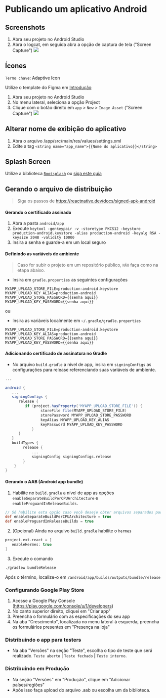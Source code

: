 # Publicando um aplicativo Android

## Screenshots

1. Abra seu projeto no Android Studio
2. Abra o logcat, em seguida abra a opção de captura de tela ("Screen Capture")
   ![](/images/screnshots_android.png)

## Ícones

`Termo chave`: Adaptive Icon

Utilize o template do Figma em [Introdução](./%231-Introduction.md)

1. Abra seu projeto no Android Studio
2. No menu lateral, seleciona a opção Project
3. Clique com o botão direito em `app` > `New` > `Image Asset`
   ("Screen Capture")
   ![](/images/icons_android.png)

## Alterar nome de exibição do aplicativo

1. Abra o arquivo /app/src/main/res/values/settings.xml
2. Edite a tag `<string name="app_name">{{Nome do aplicativo}}</string>`

## Splash Screen

Utilize a biblioteca [`Bootsplash`](https://github.com/zoontek/react-native-bootsplash) ou [siga este guia](https://cesarhilario.notion.site/Splash-Screen-no-Android-5ca285372e634c46b50038bc6cc263d7)

## Gerando o arquivo de distribuição

> Siga os passos de https://reactnative.dev/docs/signed-apk-android

#### Gerando o certificado assinado

1. Abra a pasta `android/app`
2. Execute `keytool -genkeypair -v -storetype PKCS12 -keystore production-android.keystore -alias production-android -keyalg RSA -keysize 2048 -validity 10000`
3. Insira a senha e guarde-a em um local seguro

#### Definindo as variáveis de ambiente

> Caso for subir o projeto em um repositório público, `NÃO` faça como na etapa abaixo.

- Insira em `gradle.properties` as seguintes configurações

```
MYAPP_UPLOAD_STORE_FILE=production-android.keystore
MYAPP_UPLOAD_KEY_ALIAS=production-android
MYAPP_UPLOAD_STORE_PASSWORD={{senha aqui}}
MYAPP_UPLOAD_KEY_PASSWORD={{senha aqui}}
```

ou

- Insira as variáveis localmente em `~/.gradle/gradle.properties`

```
MYAPP_UPLOAD_STORE_FILE=production-android.keystore
MYAPP_UPLOAD_KEY_ALIAS=production-android
MYAPP_UPLOAD_STORE_PASSWORD={{senha aqui}}
MYAPP_UPLOAD_KEY_PASSWORD={{senha aqui}}
```

#### Adicionando certificado de assinatura no Gradle

- No arquivo `build.gradle` a nível de app, insira em `signingConfigs` as configurações para release referenciando suas variáveis de ambiente.

```gradle
...

android {
   ...
   signingConfigs {
      release {
         if (project.hasProperty('MYAPP_UPLOAD_STORE_FILE')) {
                storeFile file(MYAPP_UPLOAD_STORE_FILE)
                storePassword MYAPP_UPLOAD_STORE_PASSWORD
                keyAlias MYAPP_UPLOAD_KEY_ALIAS
                keyPassword MYAPP_UPLOAD_KEY_PASSWORD
            }
      }
   }
   buildTypes {
        release {
            ...
            signingConfig signingConfigs.release
        }
    }
}

```

#### Gerando o AAB (Android app bundle)

1. Habilite no `build.gradle` a nível de app as opções `enableSeparateBuildPerCPUArchitecture` e `enableProguardInReleaseBuilds`.
   >

```gradle
// Só habilite esta opção caso você deseje obter arquivos separados para cada arquitetura
def enableSeparateBuildPerCPUArchitecture = true
def enableProguardInReleaseBuilds = true
```

2. (Opcional) Ainda no arquivo `build.gradle` habilite o `hermes`

```gradle
project.ext.react = [
   enableHermes: true
]
```

3. Execute o comando

```sh
./gradlew bundleRelease
```

Após o término, localize-o em `/android/app/builds/outputs/bundle/release`

### Configurando Google Play Store

1. Acesse a Google Play Console (https://play.google.com/console/u/1/developers)
2. No canto superior direito, cliquei em "Criar app"
3. Preencha o formulário com as especificações do seu app
4. Na aba "Crescimento", localizada no menu lateral à esquerda, preencha os formulários presentes em "Presença na loja"

### Distribuindo o app para testers

- Na aba "Versões" na seção "Teste", escolha o tipo de teste que será realizado. `Teste aberto` | `Teste fechado` | `Teste interno`.

### Distribuindo em Produção

- Na seção "Versões" em "Produção", clique em "Adicionar países/regiões"
- Após isso faça upload do arquivo .aab ou escolha um da biblioteca.
